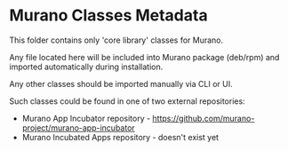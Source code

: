 # Murano Classes Metadata

This folder contains only 'core library' classes for Murano.

Any file located here will be included into Murano package (deb/rpm) and imported automatically during installation.

Any other classes should be imported manually via CLI or UI.

Such classes could be found in one of two external repositories:
* Murano App Incubator repository - https://github.com/murano-project/murano-app-incubator
* Murano Incubated Apps repository - doesn't exist yet


